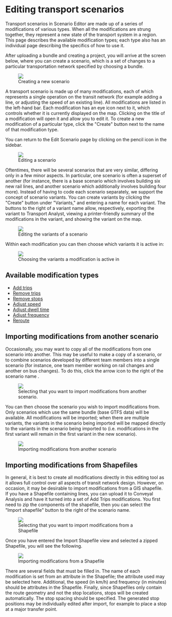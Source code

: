 # Editing transport scenarios

Transport scenarios in Scenario Editor are made up of a series of modifications of various types. When all the modifications
are strung together, they represent a new state of the transport system in a region. This page describes the available modification
types; each type also has an individual page describing the specifics of how to use it.

After uploading a bundle and creating a project, you will arrive at the screen below, where you can
create a scenario, which is a set of changes to a particular transportation network specified by choosing
a bundle.

<figure>
  <img src="../img/create-scenario.png" />
  <figcaption>Creating a new scenario</figcaption>
</figure>

A transport scenario is made up of many modifications, each of which represents a single operation on the transit network (for example adding a line, or adjusting
the speed of an existing line). All modifications are listed in the left-hand bar. Each modification has an eye icon next to it, which controls whether it is currently
displayed on the map. Clicking on the title of a modification will open it and allow you to edit it. To create a new modification of a particular type,
click the "Create" button next to the name of that modification type.

You can return to the Edit Scenario page by clicking on the pencil icon in the sidebar.

<figure>
  <img src="../img/edit-scenario.png" />
  <figcaption>Editing a scenario</figcaption>
</figure>

Oftentimes, there will be several scenarios that are very similar, differing only in a few minor aspects. In particular, one scenario is often
a superset of another (for instance, there is a base scenario which involves building six new rail lines, and another scenario which additionally
involves building four more). Instead of having to code each scenario separately, we support the concept of scenario variants. You can create variants
by clicking the "Create" button under "Variants," and entering a name for each variant. The buttons to the right of a variant name allow, respectively, exporting the
variant to Transport Analyst, viewing a printer-friendly summary of the modifications in the variant, and showing the variant on the map.

<figure>
  <img src="../img/variant-editor.png" />
  <figcaption>Editing the variants of a scenario</figcaption>
</figure>

Within each modification you can then choose which variants it is active in:

<figure>
  <img src="../img/variant-chooser.png" />
  <figcaption>Choosing the variants a modification is active in</figcaption>
</figure>

## Available modification types

- [Add trips](modifications/add-trips)
- [Remove trips](modifications/remove-trips)
- [Remove stops](modifications/remove-stops)
- [Adjust speed](modifications/adjust-speed)
- [Adjust dwell time](modifications/adjust-dwell-time)
- [Adjust frequency](modifications/adjust-frequency)
- [Reroute](modifications/reroute)

## Importing modifications from another scenario

Occasionally, you may want to copy all of the modifications from one scenario into another. This may
be useful to make a copy of a scenario, or to combine scenarios developed by different team members
into a single scenario (for instance, one team member working on rail changes and another on bus changes).
To do this, click the arrow icon to the right of the scenario name <i class="fa fa-upload"></i>.

<figure>
  <img src="../img/select-import-modifications.png" />
  <figcaption>Selecting that you want to import modifications from another scenario.</figcaption>
</figure>

You can then
choose the scenario you wish to import modifications from. Only scenarios which use the same bundle
(base GTFS data) will be available. All modifications will be imported; when there are multiple variants,
the variants in the scenario being imported will be mapped directly to the variants in the scenario being
imported to (i.e. modifications in the first variant will remain in the first variant in the new scenario).

<figure>
  <img src="../img/import-modifications.png" />
  <figcaption>Importing modifications from another scenario</figcaption>
</figure>

## Importing modifications from Shapefiles

In general, it is best to create all modifications directly in this editing tool as it allows full control
over all aspects of transit network design. However, on occasion, it may be desirable to import modifications
from a GIS shapefile. If you have a Shapefile containing lines, you can upload it to Conveyal Analysis
and have it turned into a set of Add Trips modifications. You first need to zip the components of the
shapefile, then you can select the "Import shapefile" <i class="fa fa-globe"></i> button to the right
of the scenario name.

<figure>
  <img src="../img/select-import-modifications-from-shapefile.png" />
  <figcaption>Selecting that you want to import modifications from a Shapefile</figcaption>
</figure>

Once you have entered the Import Shapefile view and selected a zipped Shapefile, you will see the following.

<figure>
  <img src="../img/import-modifications-from-shapefile.png" />
  <figcaption>Importing modifications from a Shapefile</figcaption>
</figure>

There are several fields that must be filled in. The name of each modification is set from an attribute in the
Shapefile; the attribute used may be selected here. Additional, the speed (in km/h) and frequency (in minutes)
should be attributes in the Shapefile. Finally, since Shapefiles only contain the route geometry and
not the stop locations, stops will be created automatically. The stop spacing should be specified.
The generated stop positions may be individually edited after import, for example to place a stop at
a major transfer point.
